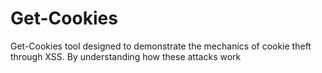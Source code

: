 # Get-Cookies
Get-Cookies tool designed to demonstrate the mechanics of cookie theft through XSS. By understanding how these attacks work
